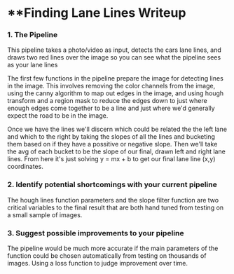 # **Finding Lane Lines Writeup 

[//]: # (Image References)

[image1]: ./examples/grayscale.jpg "Grayscale"

### 1. The Pipeline

This pipeline takes a photo/video as input, detects the cars lane lines, and draws two red lines over the image so you can see what the pipeline sees as your lane lines

The first few functions in the pipeline prepare the image for detecting lines in the image. This involves removing the color channels from the image, using the canny algorithm to map out edges in the image, and using hough transform and a region mask to reduce the edges down to just where enough edges come together to be a line and just where we'd generally expect the road to be in the image. 

Once we have the lines we'll discern which could be related the the left lane and which to the right by taking the slopes of all the lines and bucketing them based on if they have a possitive or negative slope. Then we'll take the avg of each bucket to be the slope of our final, drawn left and right lane lines. From here it's just solving y = mx + b to get our final lane line (x,y) coordinates.  

### 2. Identify potential shortcomings with your current pipeline


The hough lines function parameters and the slope filter function are two critical variables to the final result that are both hand tuned from testing on a small sample of images. 


### 3. Suggest possible improvements to your pipeline

The pipeline would be much more accurate if the main parameters of the function could be chosen automatically from testing on thousands of images. Using a loss function to judge improvement over time. 
